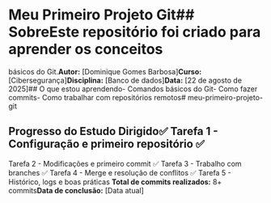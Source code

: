# Meu Primeiro Projeto Git## SobreEste repositório foi criado para aprender os conceitos
básicos do Git.**Autor:** [Dominique Gomes Barbosa]**Curso:** [Cibersegurança]**Disciplina:**
[Banco de dados]**Data:** [22 de agosto de 2025]## O que estou aprendendo- Comandos básicos do
Git- Como fazer commits- Como trabalhar com repositórios remotos# meu-primeiro-projeto-git
## Progresso do Estudo Dirigido✅ Tarefa 1 - Configuração e primeiro repositório ✅
Tarefa 2 - Modificações e primeiro commit ✅ Tarefa 3 - Trabalho com branches ✅
Tarefa 4 - Merge e resolução de conflitos ✅ Tarefa 5 - Histórico, logs e boas práticas
**Total de commits realizados:** 8+ commits**Data de conclusão:** [Data atual]
